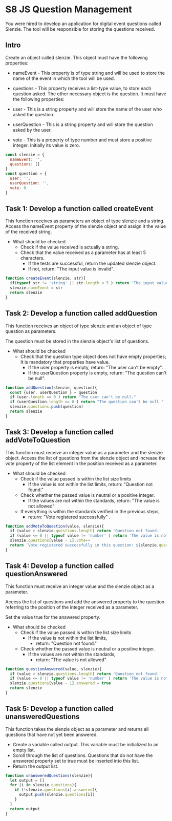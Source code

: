 # S8 JS Question Management

You were hired to develop an application for digital event questions called Slenzie. 
The tool will be responsible for storing the questions received.

## Intro

Create an object called slenzie. This object must have the following properties:

- nameEvent - This property is of type string and will be used to store the name of the event in which the tool will be used.
- questions - This property receives a list-type value, to store each question asked.
The other necessary object is the question. It must have the following properties:

- user - This is a string property and will store the name of the user who asked the question.
- userQuestion - This is a string property and will store the question asked by the user.
- vote - This is a property of type number and must store a positive integer. Initially its value is zero.
```js
const slenzie = {
  nameEvent: '',
  questions: []
}
const question = {
  user: '',
  userQuestion: '',
  vote: 0
}
```

## Task 1: Develop a function called createEvent

This function receives as parameters an object of type slenzie and a string. Access the nameEvent property of the slenzie object and assign it the value of the received string.

- What should be checked
   - Check if the value received is actually a string.
   - Check that the value received as a parameter has at least 5 characters.
     - If the tests are successful, return the updated slenzie object.
     - If not, return: "The input value is invalid".
```js
function createEvent(slenzie, str){
  if(typeof str != 'string' || str.length < 5 ) return 'The input value is invalid'
  slenzie.nameEvent = str
  return slenzie
}
```

## Task 2: Develop a function called addQuestion

This function receives an object of type slenzie and an object of type question as parameters.

The question must be stored in the slenzie object's list of questions.

- What should be checked
  - Check that the question type object does not have empty properties; It is mandatory that properties have value.
    - If the user property is empty, return: "The user can't be empty".
    - If the userQuestion property is empty, return: "The question can't be null".
```js
function addQuestion(slenzie, question){
  const {user, userQuestion } = question
  if (user.length == 0 ) return "The user can't be null."
  if (userQuestion.length == 0 ) return "The question can't be null."
  slenzie.questions.push(question)
  return slenzie
}
```

## Task 3: Develop a function called addVoteToQuestion

This function must receive an integer value as a parameter and the slenzie object. 
Access the list of questions from the slenzie object and increase the vote property of the list element in the position received as a parameter.

- What should be checked
  - Check if the value passed is within the list size limits
    - If the value is not within the list limits, return: "Question not found."
  - Check whether the passed value is neutral or a positive integer.
    - If the values are not within the standards, return: "The value is not allowed"
  - If everything is within the standards verified in the previous steps, 
    - return: "Vote registered successfully" .
```js
function addVoteToQuestion(value, slenzie){
  if (value > slenzie.questions.length) return 'Question not found.'
  if (value <= 0 || typeof value != 'number' ) return 'The value is not allowed.'
  slenzie.questions[value - 1].vote++
  return `Vote registered successfully in this question: ${slenzie.questions[value - 1].userQuestion}`
}
```

## Task 4: Develop a function called questionAnswered

This function must receive an integer value and the slenzie object as a parameter.

Access the list of questions and add the answered property to the question referring to the position of the integer received as a parameter.

Set the value true for the answered property.

- What should be checked
  - Check if the value passed is within the list size limits
    - If the value is not within the list limits, 
      - return: "Question not found."
  - Check whether the passed value is neutral or a positive integer.
    - If the values are not within the standards, 
      - return: "The value is not allowed"
```js
function questionAnswered(value, slenzie){
  if (value > slenzie.questions.length) return 'Question not found.'
  if (value <= 0 || typeof value != 'number' ) return 'The value is not allowed.'
  slenzie.questions[value - 1].answered = true
  return slenzie
}
```

## Task 5: Develop a function called unansweredQuestions

This function takes the slenzie object as a parameter and returns all questions that have not yet been answered.

- Create a variable called output. This variable must be initialized to an empty list.
- Scroll through the list of questions. Questions that do not have the answered property set to true must be inserted into this list.
- Return the output list.
```js
function unansweredQuestions(slenzie){
  let output = []
  for (i in slenzie.questions){
    if (!slenzie.questions[i].answered){
      output.push(slenzie.questions[i])
    }
  }
  return output
}
```